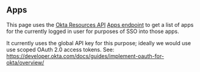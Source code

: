 ## Apps

This page uses the [Okta Resources API](https://developer.okta.com/docs/reference/) [Apps endpoint](https://developer.okta.com/docs/reference/api/apps/) to get a list of apps for the currently logged in user for purposes of SSO into those apps.

It currently uses the global API key for this purpose; ideally we would use use scoped OAuth 2.0 access tokens.  See: https://developer.okta.com/docs/guides/implement-oauth-for-okta/overview/
